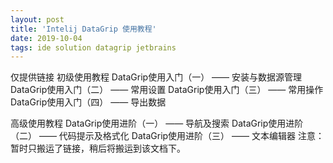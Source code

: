 ```yaml
---  
layout: post  
title: 'Intelij DataGrip 使用教程'  
date: 2019-10-04  
tags: ide solution datagrip jetbrains  
---  
```

  

<script>
window.location.href='https://blog.csdn.net/u013870094/article/details/79460787';
</script>

仅提供链接
初级使用教程
DataGrip使用入门（一） —— 安装与数据源管理
DataGrip使用入门（二） —— 常用设置
DataGrip使用入门（三） —— 常用操作
DataGrip使用入门（四） —— 导出数据

高级使用教程
DataGrip使用进阶（一） —— 导航及搜索
DataGrip使用进阶（二） —— 代码提示及格式化
DataGrip使用进阶（三） —— 文本编辑器
注意：暂时只搬运了链接，稍后将搬运到该文档下。